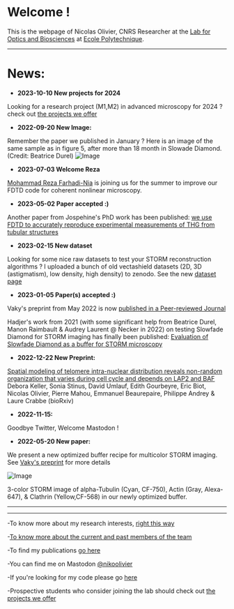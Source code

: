 # Welcome !

This is the webpage of Nicolas Olivier, CNRS Researcher at the [Lab for Optics and Biosciences](https://lob.ip-paris.fr/) at [Ecole Polytechnique](https://www.polytechnique.edu/).

* * *

# News:
- **2023-10-10 New projects for 2024**

Looking for a research project (M1,M2) in advanced microscopy for 2024 ? check out [the projects we offer](https://nolab.github.io/Webpage/joinus.html)

 - **2022-09-20 New Image:**
  
Remember the paper we published in January ?  Here is an image of the same sample as in figure 5, after more than 18 month in Slowade Diamond. (Credit: Beatrice Durel)
![Image](https://nolab.github.io/Webpage/images/TubAF555SFD.png)

- **2023-07-03 Welcome Reza**

[Mohammad Reza Farhadi-Nia](https://farhadinia.github.io/) is joining us for the summer to improve our FDTD code for coherent nonlinear microscopy.


- **2023-05-02 Paper accepted :)**

Another  paper from Jospehine's PhD work has been published: [we use FDTD to accurately reproduce experimental measurements of THG from tubular structures](https://www.nature.com/articles/s41598-023-34528-7)  


- **2023-02-15 New dataset**

Looking for some nice raw datasets to test your STORM reconstruction algorithms ? I uploaded a bunch of old vectashield datasets (2D, 3D (astigmatism), low density, high density) to zenodo. See the new [dataset page](https://nolab.github.io/Webpage/dataset.html)

- **2023-01-05 Paper(s) accepted :)**

Vaky's preprint from May 2022 is now [published in a Peer-reviewed Journal](https://pubs.acs.org/doi/10.1021/acsphotonics.2c01249)

Hadjer's work from 2021 (with some significant help from Beatrice Durel, Manon  Raimbault & Audrey Laurent @ Necker in 2022) on testing Slowfade Diamond for STORM imaging has finally been published: [Evaluation of Slowfade Diamond as a buffer for STORM microscopy](https://opg.optica.org/boe/fulltext.cfm?uri=boe-14-2-550)

- **2022-12-22 New Preprint:**

[Spatial modeling of telomere intra-nuclear distribution reveals non-random organization that varies during cell cycle and depends on LAP2 and BAF](https://www.biorxiv.org/content/10.1101/2022.12.22.521599v1.abstract) Debora Keller, Sonia Stinus, David Umlauf, Edith Gourbeyre, Eric Biot, Nicolas Olivier, Pierre Mahou, Emmanuel Beaurepaire, Philippe Andrey & Laure Crabbe (bioRxiv)


- **2022-11-15:**

 Goodbye Twitter, Welcome Mastodon !

 - **2022-05-20 New paper:**
  
 We present a new optimized buffer recipe for multicolor STORM imaging.  See [Vaky's preprint](https://www.biorxiv.org/content/10.1101/2022.05.19.491818v1) for more details

![Image](https://nolab.github.io/Webpage/images/TOC.png)

3-color STORM  image of  alpha-Tubulin (Cyan, CF-750),  Actin (Gray, Alexa-647), & Clathrin (Yellow,CF-568) in our newly optimized buffer.

* * *
* * * 

-To know more about my research interests, [right this way](https://nolab.github.io/Webpage/research.html)

-[To know more about the current and past members of the team](https://nolab.github.io/Webpage/alumni.html)

-To find my publications [go here](https://scholar.google.com/citations?user=1Ro9PnQAAAAJ)

-You can find me on Mastodon [@nikoolivier](https://mstdn.science/@nikoolivier)

-If you're looking for my code please go [here](https://github.com/NOLab)

-Prospective students who consider joining the lab should check out [the projects we offer](https://nolab.github.io/Webpage/joinus.html)
